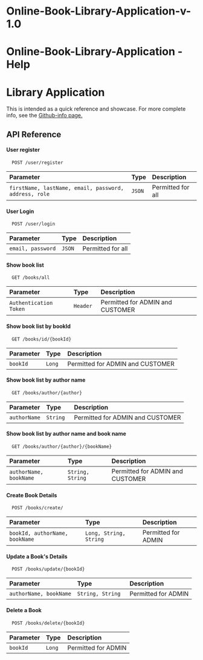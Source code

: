# Online-Book-Library-Application-v-1.0
# Online-Book-Library-Application - Help

# Library Application

This is intended as a quick reference and showcase. For more complete info, see the [Github-info page.](https://github.com/mohidulislam23/Online-Book-Library-Application-v-1.0) 

## API Reference

#### User register

```http
  POST /user/register
```

| Parameter | Type     | Description                |
| :-------- | :------- | :------------------------- |
| `firstName, lastName, email, password, address, role` | `JSON` | Permitted for all |

#### User Login

```http
  POST /user/login
```

| Parameter | Type     | Description                |
| :-------- | :------- | :------------------------- |
| `email, password` | `JSON` | Permitted for all |


#### Show book list

```http
  GET /books/all
```

| Parameter | Type     | Description                |
| :-------- | :------- | :------------------------- |
| `Authentication Token` | `Header ` | Permitted for ADMIN and CUSTOMER |

#### Show book list by bookId

```http
  GET /books/id/{bookId}
```

| Parameter | Type     | Description                |
| :-------- | :------- | :------------------------- |
| `bookId` | `Long ` | Permitted for ADMIN and CUSTOMER |

#### Show book list by author name

```http
  GET /books/author/{author}
```

| Parameter | Type     | Description                |
| :-------- | :------- | :------------------------- |
| `authorName` | `String ` | Permitted for ADMIN and CUSTOMER |

#### Show book list by author name and book name

```http
  GET /books/author/{author}/{bookName}
```

| Parameter | Type     | Description                |
| :-------- | :------- | :------------------------- |
| `authorName, bookName` | `String, String ` | Permitted for ADMIN and CUSTOMER |

#### Create Book Details

```http
  POST /books/create/
```

| Parameter | Type     | Description                |
| :-------- | :------- | :------------------------- |
| `bookId, authorName, bookName` | `Long, String, String ` | Permitted for ADMIN  |

#### Update a Book's Details

```http
  POST /books/update/{bookId}
```

| Parameter | Type     | Description                |
| :-------- | :------- | :------------------------- |
| `authorName, bookName` | `String, String ` | Permitted for ADMIN  |

#### Delete a Book

```http
  POST /books/delete/{bookId}
```

| Parameter | Type     | Description                |
| :-------- | :------- | :------------------------- |
| `bookId` | `Long ` | Permitted for ADMIN  |

